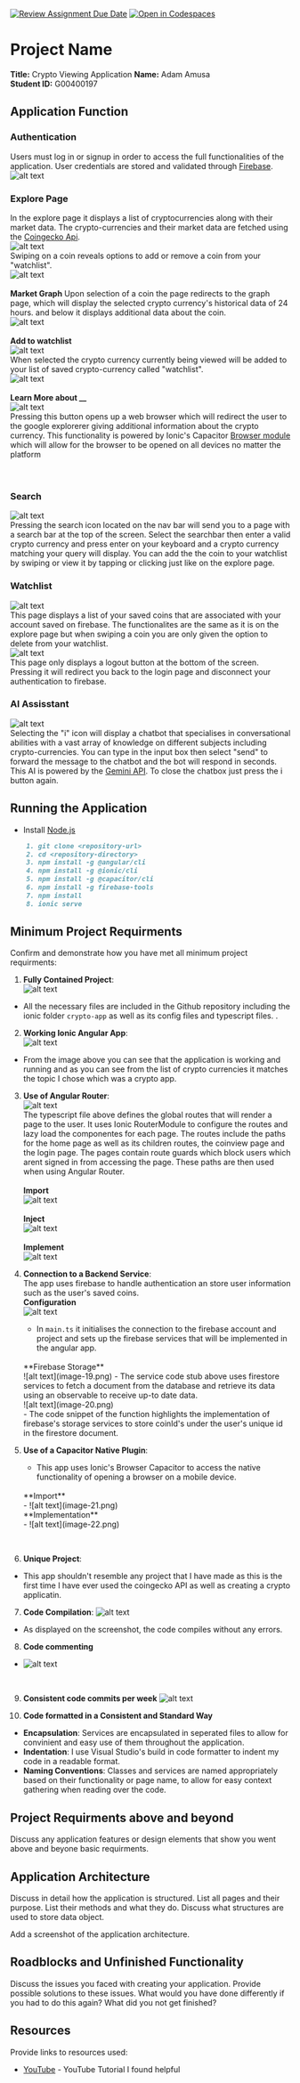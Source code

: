 [![Review Assignment Due Date](https://classroom.github.com/assets/deadline-readme-button-22041afd0340ce965d47ae6ef1cefeee28c7c493a6346c4f15d667ab976d596c.svg)](https://classroom.github.com/a/zv-2SUYh)
[![Open in Codespaces](https://classroom.github.com/assets/launch-codespace-2972f46106e565e64193e422d61a12cf1da4916b45550586e14ef0a7c637dd04.svg)](https://classroom.github.com/open-in-codespaces?assignment_repo_id=17277980)
# Project Name

**Title:** Crypto Viewing Application
**Name:** Adam Amusa  
**Student ID:** G00400197  

## Application Function
### Authentication
Users must log in or signup in order to access the full functionalities of the application. User credentials are stored and validated through [Firebase](https://firebase.google.com/).
<br>
![alt text](image.png)
<br>

### Explore Page
In the explore page it displays a list of cryptocurrencies along with their market data. The crypto-currencies and their market data are fetched using the [Coingecko Api](https://docs.coingecko.com/v3.0.1/reference/introduction).
<br>
![alt text](image-1.png)
<br>
Swiping on a coin reveals options to add or remove a coin from your "watchlist".
<br>
![alt text](image-2.png)
<br>
<br>
**Market Graph**
Upon selection of a coin the page redirects to the graph page, which will display the selected crypto currency's historical data of 24 hours.
and below it displays additional data about the coin.
<br>
![alt text](image-3.png)
<br>
<br>
**Add to watchlist**
<br>
![alt text](image-4.png)
<br>
When selected the crypto currency currently being viewed will be added to your list of saved crypto-currency called
"watchlist".
<br>
![alt text](image-5.png)
<br>
<br>
**Learn More about __**
<br>
![alt text](image-6.png)
<br>
Pressing this button opens up a web browser which will redirect the user to the google explorerer giving additional information about the crypto currency. This functionality is powered by Ionic's Capacitor [Browser module](https://capacitorjs.com/docs/apis/browser) which will allow for the browser to be opened on all devices no matter the platform
<br>
<br>
<br>
### Search
![alt text](image-7.png)
<br>
Pressing the search icon located on the nav bar will send you to a page with a search bar at the top of the screen. Select the searchbar then enter a valid crypto currency and press enter on your keyboard and a crypto currency matching your query will display. You can add the the coin to your watchlist by swiping or view it by tapping or clicking just like on the explore page.
<br>
### Watchlist
![alt text](image-8.png)
<br>
This page displays a list of your saved coins that are associated with your account saved on firebase. The functionalites are the same as it is on the explore page but when swiping a coin you are only given the option to delete from your watchlist.
<br>
![alt text](image-9.png)
<br>
This page only displays a logout button at the bottom of the screen. Pressing it will redirect you back to the login page and disconnect your authentication to firebase.
<br>
### AI Assisstant
![alt text](image-11.png)
<br>
Selecting the "i" icon will display a chatbot that specialises in conversational abilities with a vast array of knowledge on different subjects including crypto-currencies. You can type in the input box then select "send" to forward the message to the chatbot and the bot will respond in seconds. This AI is powered by the [Gemini API](https://ai.google.dev/api/generate-content). To close the chatbox just press the i button again.

## Running the Application

- Install [Node.js](https://nodejs.org/en)

```MARKDOWN
    1. git clone <repository-url>
    2. cd <repository-directory>
    3. npm install -g @angular/cli
    4. npm install -g @ionic/cli
    5. npm install -g @capacitor/cli
    6. npm install -g firebase-tools
    7. npm install
    8. ionic serve
```

## Minimum Project Requirments

Confirm and demonstrate how you have met all minimum project requirments:


1. **Fully Contained Project**:
    <br>
    ![alt text](image-12.png)
    <br>
- All the necessary files are included in the Github repository including the  ionic folder `crypto-app` as well as its config files and typescript files.         .

2. **Working Ionic Angular App**:
    <br>
    ![alt text](image-13.png)
    <br>
- From the image above you can see that the application is working and running and as you can see from the list of crypto currencies it matches the topic I chose which was a crypto app.
    <br>
3. **Use of Angular Router**:
    <br>
    ![alt text](image-14.png)
    <br>
    The typescript file above defines the global routes that will render a page to the user. It uses Ionic RouterModule to configure the routes and lazy load the componentes for each page. The routes include the paths for the home page as well as its children routes, the coinview page and the login page. The pages contain route guards which block users which arent signed in from accessing the page. These paths are then used when using Angular Router.
    <br>
    <br>
    **Import**
    <br>
    ![alt text](image-15.png)
    <br>
    <br>
    **Inject**
    <br>
    ![alt text](image-17.png)
    <br>
    <br>
    **Implement**
    <br>
    ![alt text](image-16.png)
    <br>
4. **Connection to a Backend Service**:
    <br>
    The app uses firebase to handle authentication an store user information such as the user's saved coins.
    <br>
   **Configuration**
   <br>
   ![alt text](image-18.png)
    - In `main.ts` it initialises the connection to the firebase account and project and sets up the firebase services that will be implemented in the angular app.
   <br>
    **Firebase Storage**
   <br>
    ![alt text](image-19.png)
    - The service code stub above uses firestore services to fetch a document from the database and retrieve its data using an observable to receive up-to date data.
   <br>
     ![alt text](image-20.png)
   <br>
    - The code snippet of the function highlights the implementation of firebase's storage services to store coinId's under the user's unique id in the firestore document.

5. **Use of a Capacitor Native Plugin**:
   - This app uses Ionic's Browser Capacitor to access the native functionality of opening a browser on a mobile device.
    <br>
    **Import**
    <br>
    - ![alt text](image-21.png)
    <br>
    **Implementation**
    <br>
    - ![alt text](image-22.png)
<br>

6. **Unique Project**:
  - This app shouldn't resemble any project that I have made as this is the first time I have ever used the coingecko API as well as creating a crypto applicatin.

7. **Code Compilation**:
![alt text](image-13.png)
- As displayed on the screenshot, the code compiles without any errors.

8. **Code commenting**
- ![alt text](image-24.png)
<br>

9. **Consistent code commits per week**
 ![alt text](image-23.png)


10. **Code formatted in a Consistent and Standard Way**
- **Encapsulation**: Services are encapsulated in seperated files to allow for convinient and easy use of them throughout the application.
- **Indentation**: I use Visual Studio's build in code formatter to indent my code in a readable format.
- **Naming Conventions**: Classes and services are named appropriately based on their functionality or page name, to allow for easy context gathering when reading over the code.
## Project Requirments above and beyond

Discuss any application features or design elements that show you went above and beyone basic requirments.

## Application Architecture

Discuss in detail how the application is structured. List all pages and their purpose. List their methods and what they do. Discuss what structures are used to store data object.

Add a screenshot of the application architecture.

## Roadblocks and Unfinished Functionality

Discuss the issues you faced with creating your application. Provide possible solutions to these issues. What would you have done differently if you had to do this again? What did you not get finished?

## Resources

Provide links to resources used:

* [YouTube](https://www.youtube.com/watch?v=Y0vH5Cm3HAk) - YouTube Tutorial I found helpful
